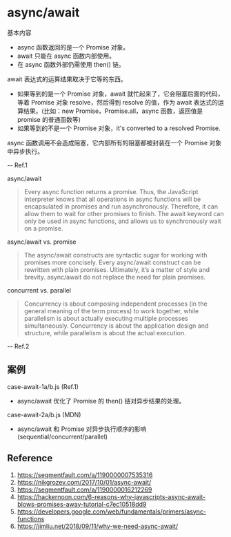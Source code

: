 # async/await

基本内容
- async 函数返回的是一个 Promise 对象。
- await 只能在 async 函数内部使用。
- 在 async 函数外部仍需使用 then() 链。

await 表达式的运算结果取决于它等的东西。
- 如果等到的是一个 Promise 对象，await 就忙起来了，它会阻塞后面的代码，等着 Promise 对象 resolve，然后得到 resolve 的值，作为 await 表达式的运算结果。(比如：new Promise，Promise.all，async 函数，返回值是 promise 的普通函数等)
- 如果等到的不是一个 Promise 对象，it's converted to a resolved Promise.

async 函数调用不会造成阻塞，它内部所有的阻塞都被封装在一个 Promise 对象中异步执行。

-- Ref.1

async/await

> Every async function returns a promise. 
> Thus, the JavaScript interpreter knows that all operations in async functions will be encapsulated in promises and run asynchronously. 
> Therefore, it can allow them to wait for other promises to finish.
> The await keyword can only be used in async functions, and allows us to synchronously wait on a promise. 

async/await vs. promise

> The async/await constructs are syntactic sugar for working with promises more concisely. 
> Every async/await construct can be rewritten with plain promises. Ultimately, it’s a matter of style and brevity.
> async/await do not replace the need for plain promises.

concurrent vs. parallel
> Concurrency is about composing independent processes (in the general meaning of the term process) to work together, while parallelism is about actually executing multiple processes simultaneously. 
> Concurrency is about the application design and structure, while parallelism is about the actual execution.

-- Ref.2

## 案例

case-await-1a/b.js (Ref.1)
- async/await 优化了 Promise 的 then() 链对异步结果的处理。

case-await-2a/b.js (MDN)
- async/await 和 Promise 对异步执行顺序的影响 (sequential/concurrent/parallel)

## Reference

1. https://segmentfault.com/a/1190000007535316
2. https://nikgrozev.com/2017/10/01/async-await/
3. https://segmentfault.com/a/1190000016212269
4. https://hackernoon.com/6-reasons-why-javascripts-async-await-blows-promises-away-tutorial-c7ec10518dd9
5. https://developers.google.com/web/fundamentals/primers/async-functions
6. https://jimliu.net/2018/09/11/why-we-need-async-await/